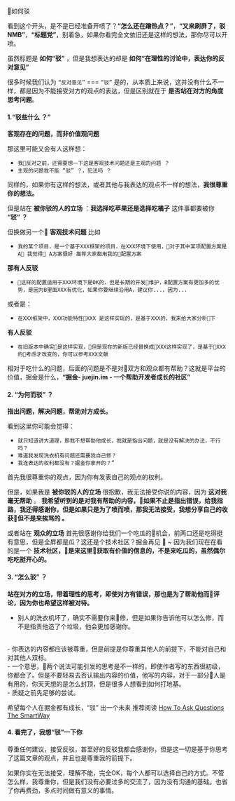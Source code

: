 如何驳

看到这个开头，是不是已经准备开喷了？**“怎么还在蹭热点？”**，**“又来刷屏了，驳NMB”**，**“标题党”**，别着急，如果你看完全文依旧还是这样的想法，那你尽可以开喷。

虽然标题是 **如何“驳”** ，但是我想表达的却是 **如何“在理性的讨论中，表达你的反对意见”** 

很多时候我们认为 `“反对意见”` === `“驳”` 是的，从本质上来说，这并没有什么不一样，都是因为不能接受对方的观点的表达，但是区别就在于 **是否站在对方的角度思考问题**。

#### 1.**“驳些什么 ？”**

**客观存在的问题，而非价值观问题**

那这里可能又会有人这样想：

- `我反对之前，还需要想一下这是客观技术问题还是主观的问题 ？`
- `主观的问题我不能 “驳” ？，犯法吗 ？`

同样的，如果你有这样的想法，或者其他与我表达的观点不一样的想法，**我很尊重你的想法。**

但是站在 **被你驳的人的立场** ：**我选择吃苹果还是选择吃橘子** 这件事都要被你 **“驳” ？**

但换做另一个 **客观技术问题** 比如 

- `我的某个项目，是一个基于XXX框架的项目，在XXX环境下使用，对于其中某项配置方案是A 我觉得 A方案很好 推荐大家都用我的配置方案`

**那有人反驳**

- `这样的配置适用于XXX环境下是OK的，但是长期的开发维护，B配置方案有更加多的优势，是因为B里面XXX有优化，如果你要继续沿用A，建议你...，因为...`

或者是：

- `在XXX框架中，XXX功能特性XXX 是这样实现的，是基于XXX的，我来给大家分析下`

**有人反驳**

- `在旧版本中确实是这样实现，但是现在的新版已经替换成XXX这样实现了，是基于XXX的考虑才改变的，你可以参考XXX文献`

相对于吃什么的问题，后面的问题是不是对双方和观众都有帮助？这就是平台的价值，掘金是什么，**“掘金- juejin.im - 一个帮助开发者成长的社区”**

#### 2. **“为何而驳” ？** 

**指出问题，解决问题，帮助对方成长。** 

看到这里你可能会觉得：

- `就只知道讲大道理，那我不想帮助他成长，我就是指出问题，就是没有解决的办法，不行吗？`
- `难道我发现洗衣机有问题还需要我自己修？`
- `我连表达的权利都没有？掘金你家开的？”`

首先我很尊重你的观点，因为你有发表自己的观点的权利。

但是，如果我是 **被你驳的人的立场** 很抱歉，我无法接受你说的内容，因为 **这对我毫无帮助** 。 **我希望听到的是对我有帮助的内容，如果不止是指出错误，给我指路，我还得感谢你，但是如果只是为了喷而喷，那我无法接受，我想分享自己的收获但不是来挨骂的 。**

或者站在 **观众的立场** 首先很感谢你给我们一个吃瓜的机会，前两口还是吃得挺有意思，但是全屏都是瓜？这还是个技术社区？掘金再见 👋 ~ 因为我们现在在看的是一个 **技术社区，是来这里获取有价值的信息的，不是来吃瓜的，虽然偶尔吃吃挺开心的。**

#### 3. **“怎么驳” ？**

**站在对方的立场，带着理性的思考，即使对方有错误，那也是为了帮助他而评论，因为你也希望这样被对待。**

- 别人的洗衣机坏了，确实不需要你来修，但是如果你告诉他可以怎么修，而不是指责他造了个垃圾，他会更加感谢你。
<br/>
- 你表达的内容都应该被尊重，但是前提是你尊重其他人的前提下，不能对自己和对其他人双标。
<br/>
- 一个意思，两个说法可能引发的思考是不一样的，即使作者写的东西很初级，你都会了。但是不要轻易去否认输出内容的价值，他写的内容，对于一部分人是有用的，你天天想的是怎么封顶，但是很多人想看到如何打地基。
<br/>
- 质疑之前先足够的尝试。

希望每个人在掘金都有成长，“驳” 出一个未来
推荐阅读 [How To Ask Questions The SmartWay](https://github.com/ryanhanwu/How-To-Ask-Questions-The-Smart-Way)

#### 4. **看完了，我想“驳”一下你**

尊重任何建议，接受反驳，甚至好的反驳我都会感谢你，但是这一切是基于你思考了这篇文章的观点，并且也是尊重我的前提下。

如果你实在无法接受，理解不能，完全OK，每个人都可以选择自己的方式。不管怎么样，我尊重你，但是我们没有必要过多的交流了，因为没有沟通的基础。也省了你再费劲，多点时间做有意义的事情。